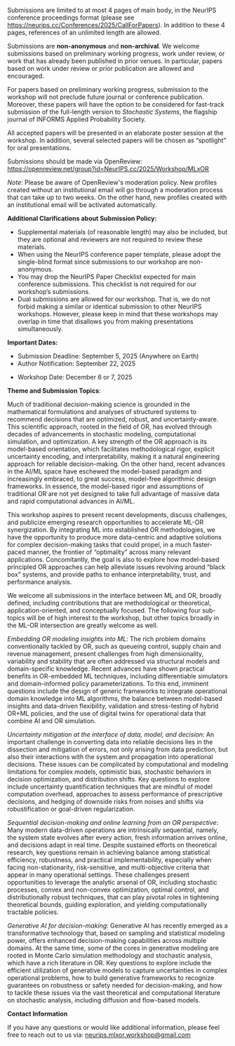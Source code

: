 Submissions are limited to at most 4 pages of main body, in the NeurIPS conference proceedings format (please see [<u>https://neurips.cc/Conferences/2025/CallForPapers</u>](https://neurips.cc/Conferences/2025/CallForPapers)). In addition to these 4 pages, references of an unlimited length are allowed. 

Submissions are **non-anonymous** and **non-archival**. We welcome submissions based on preliminary working progress, work under review, or work that has already been published in prior venues. In particular, papers based on work under review or prior publication are allowed and encouraged.

For papers based on preliminary working progress, submission to the workshop will not preclude future journal or conference publication. Moreover, these papers will have the option to be considered for fast-track submission of the full-length version to *Stochastic Systems*, the flagship journal of INFORMS Applied Probability Society.

All accepted papers will be presented in an elaborate poster session at the workshop. In addition, several selected papers will be chosen as “spotlight” for oral presentations.

Submissions should be made via OpenReview:<br> 
[<u>https://openreview.net/group?id=NeurIPS.cc/2025/Workshop/MLxOR</u>](https://openreview.net/group?id=NeurIPS.cc/2025/Workshop/MLxOR)


*Note*: Please be aware of OpenReview's moderation policy. New profiles created without an institutional email will go through a moderation process that can take up to two weeks. On the other hand, new profiles created with an institutional email will be activated automatically.


**Additional Clarifications about Submission Policy:**

* Supplemental materials (of reasonable length) may also be included, but they are optional and reviewers are not required to review these materials.
* When using the NeurIPS conference paper template, please adopt the single-blind format since submissions to our workshop are non-anonymous.
* You may drop the NeurIPS Paper Checklist expected for main conference submissions. This checklist is not required for our workshop’s submissions.
* Dual submissions are allowed for our workshop. That is, we do not forbid making a similar or identical submission to other NeurIPS workshops. However, please keep in mind that these workshops may overlap in time that disallows you from making presentations simultaneously.


**Important Dates:**

* Submission Deadline: September 5, 2025 (Anywhere on Earth)
* Author Notification: September 22, 2025
<!-- * Camera Ready Deadline: July 7, 2025 (Anywhere on Earth) -->
* Workshop Date: December 6 or 7, 2025



**Theme and Submission Topics**:

Much of traditional decision-making science is grounded in the mathematical formulations and analyses of structured systems to recommend decisions that are optimized, robust, and uncertainty-aware. This scientific approach, rooted in the field of OR, has evolved through decades of advancements in stochastic modeling, computational simulation, and optimization. A key strength of the OR approach is its model-based orientation, which facilitates methodological rigor, explicit uncertainty encoding, and interpretability, making it a natural engineering approach for reliable decision-making. On the other hand, recent advances in the AI/ML space have eschewed the model-based paradigm and increasingly embraced, to great success, model-free algorithmic design frameworks. In essence, the model-based rigor and assumptions of traditional OR are not yet designed to take full advantage of massive data and rapid computational advances in AI/ML. 

This workshop aspires to present recent developments, discuss challenges, and publicize emerging research opportunities to accelerate ML-OR synergization. By integrating ML into established OR methodologies, we have the opportunity to produce more data-centric and adaptive solutions for complex decision-making tasks that could propel, in a much faster-paced manner, the frontier of “optimality” across many relevant applications. Concomitantly, the goal is also to explore how model-based principled OR approaches can help alleviate issues revolving around “black box” systems, and provide paths to enhance interpretability, trust, and performance analysis.  

We welcome all submissions in the interface between ML and OR, broadly defined, including contributions that are methodological or theoretical, application-oriented, and conceptually focused. The following four sub-topics will be of high interest to the workshop, but other topics broadly in the ML-OR intersection are greatly welcome as well.

*Embedding OR modeling insights into ML*: The rich problem domains conventionally tackled by OR, such as queueing control, supply chain and revenue management, present challenges from high dimensionality, variability and stability that are often addressed via structural models and domain-specific knowledge. Recent advances have shown practical benefits in OR-embedded ML techniques, including differentiable simulators and domain-informed policy parameterizations. To this end, imminent questions include the design of generic frameworks to integrate operational domain knowledge into ML algorithms, the balance between model-based insights and data-driven flexibility, validation and stress-testing of hybrid OR+ML policies, and the use of digital twins for operational data that combine AI and OR simulation.

*Uncertainty mitigation at the interface of data, model, and decision*: An important challenge in converting data into reliable decisions lies in the dissection and mitigation of errors, not only arising from data prediction, but also their interactions with the system and propagation into operational decisions. These issues can be complicated by computational and modeling limitations for complex models, optimistic bias, stochastic behaviors in decision optimization, and distribution shifts. Key questions to explore include uncertainty quantification techniques that are mindful of model computation overhead, approaches to assess performance of prescriptive decisions, and hedging of downside risks from noises and shifts via robustification or goal-driven regularization. 

*Sequential decision-making and online learning from an OR perspective*: Many modern data-driven operations are intrinsically sequential, namely, the system state evolves after every action, fresh information arrives online, and decisions adapt in real time. Despite sustained efforts on theoretical research, key questions remain in achieving balance among statistical efficiency, robustness, and practical implementability, especially when facing non-stationarity, risk-sensitive, and multi-objective criteria that appear in many operational settings. These challenges present opportunities to leverage the analytic arsenal of OR, including stochastic processes, convex and non-convex optimization, optimal control, and distributionally robust techniques, that can play pivotal roles in tightening theoretical bounds, guiding exploration, and yielding computationally tractable policies.

*Generative AI for decision-making*: Generative AI has recently emerged as a transformative technology that, based on sampling and statistical modeling power, offers enhanced decision-making capabilities across multiple domains. At the same time, some of the cores in generative modeling are rooted in Monte Carlo simulation methodology and stochastic analysis, which have a rich literature in OR. Key questions to explore include the efficient utilization of generative models to capture uncertainties in complex operational problems, how to build generative frameworks to recognize guarantees on robustness or safety needed for decision-making, and how to tackle these issues via the vast theoretical and computational literature on stochastic analysis, including diffusion and flow-based models.


**Contact Information**

If you have any questions or would like additional information, please feel free to reach out to us via: [<u>neurips.mlxor.workshop@gmail.com</u>](mailto:neurips.mlxor.workshop@gmail.com)



<!-- [<u>Open Review</u>](https://openreview.net/group?id=ICML.cc/2025/Workshop/PRAL) -->

<!-- We invite the submission of research papers and position papers on the topic of programmatic representations for agent learning. This workshop aims to explore the use of program-like structures to represent policies, reward functions, tasks, and environment models.

Topics of interest include, but are not limited to:

* **Programs as Policies:** Representing decision-making logic through programmatic policies in Python or domain-specific languages.
* **Programs as Reward Functions:** Synthesizing reward function codes for agent learning.
* **Programs as Skill Libraries:** Representing acquired skills as programs, allowing for reusing and composing skills.
* **Programmatically Generating Tasks:** Producing codes that describe diverse task variants.
* **Programs as Environment Models:** Inferring executable codes to simulate environment dynamics.

**Submission Types:**

* **Full Papers:** Up to 9 pages in ICML or NeurIPS format, with potentially large-scale experiments.
* **Short Papers:** 2-4 pages in ICML or NeurIPS format, with proof-of-concept demonstrations (demos, code, blog posts).

**Important Dates:**

* Submission Deadline: ~~May 24, 2025, AoE~~ May 30, 2025, AoE
* Author Notification: ~~June 7, 2025, AoE~~ June 13, 2025, AoE
* Camera Ready Deadline: July 7, 2025, AoE
* Workshop Date: July 18, 2025 -->

<!-- Accepted papers will be presented during poster sessions, with exceptional submissions selected for spotlight oral presentations.

All accepted papers will be made publicly available as non-archival reports, allowing for future submissions to archival conferences or journals.

Please submit your papers to the [<u>Open Review</u>](https://openreview.net/group?id=ICML.cc/2025/Workshop/PRAL) site.

<h1 class="py-4 text-2xl font-bold" id="camera-ready">Camera Ready Instructions</h1>

Please incorporate reviewers' feedbacks and prepare for your camera-ready submission. Please submit your camera-ready version on OpenReview. Your camera-ready submission should be de-anonymized, and include at most 9 pages for full papers, and 2-4 pages for short papers, excluding the references and appendices. The paper can be in ICML or NeurIPS formats, with footnote “ICML 2025 Workshop on Programmatic Representations for Agent Learning”.

Camera-Ready LaTeX Templates:

- [<u>ICML Format</u>](/tex/icml2025_pral.sty)
- [<u>NeurIPS Format</u>](/tex/icml2025_pral_neurips.sty)

The camera-ready deadline is July 7, 2025, Anywhere on Earth (AoE).
 -->




